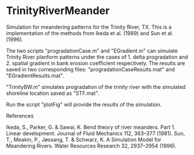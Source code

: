 # TrinityRiverMeander
Simulation for meandering patterns for the Trinity River, TX. This is a implementation of the methods from Ikeda et al. (1989) and Sun et al. (1996).

The two scripts "progradationCase.m" and "EGradient.m" can simulate Trinity River planform patterns under the cases of 1. delta progradation and 2. spatial gradient in bank erosion coefficient respectively. The results are saved in two corresponding files: "progradationCaseResults.mat" and "EGradientResults.mat".

"TrinityBW.m" simulates progradation of the trinity river with the simulated shoreline location saved as "STF.mat".

Run the script "plotFig" will provide the results of the simulation.


References

Ikeda, S., Parker, G. & Sawai, K. Bend theory of river meanders. Part 1. Linear development. Journal of Fluid Mechanics 112, 363–377 (1981).
Sun, T., Meakin, P., Jøssang, T. & Schwarz, K. A Simulation Model for Meandering Rivers. Water Resources Research 32, 2937–2954 (1996).
